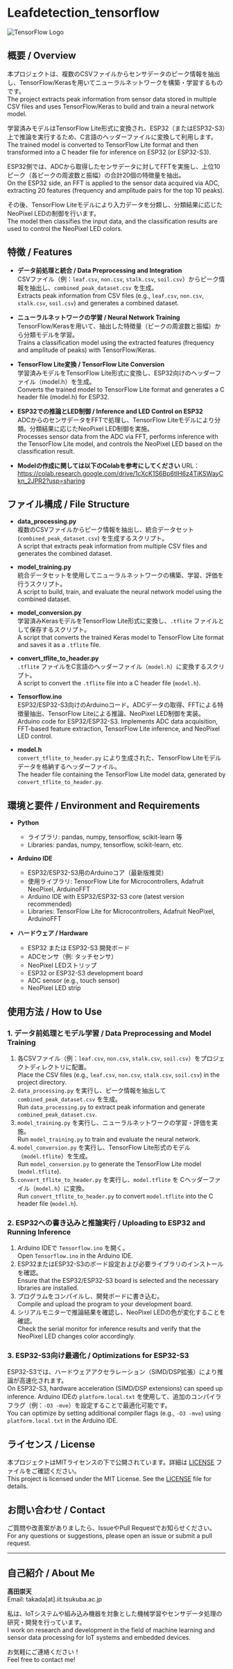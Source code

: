 # Leafdetection_tensorflow
![TensorFlow Logo](https://www.tensorflow.org/images/tf_logo_social.png)

## 概要 / Overview
本プロジェクトは、複数のCSVファイルからセンサデータのピーク情報を抽出し、TensorFlow/Kerasを用いてニューラルネットワークを構築・学習するものです。  
The project extracts peak information from sensor data stored in multiple CSV files and uses TensorFlow/Keras to build and train a neural network model.

学習済みモデルはTensorFlow Lite形式に変換され、ESP32（またはESP32-S3）上で推論を実行するため、C言語のヘッダーファイルに変換して利用します。  
The trained model is converted to TensorFlow Lite format and then transformed into a C header file for inference on ESP32 (or ESP32-S3).

ESP32側では、ADCから取得したセンサデータに対してFFTを実施し、上位10ピーク（各ピークの周波数と振幅）の合計20個の特徴量を抽出。  
On the ESP32 side, an FFT is applied to the sensor data acquired via ADC, extracting 20 features (frequency and amplitude pairs for the top 10 peaks).

その後、TensorFlow Liteモデルにより入力データを分類し、分類結果に応じたNeoPixel LEDの制御を行います。  
The model then classifies the input data, and the classification results are used to control the NeoPixel LED colors.

## 特徴 / Features
- **データ前処理と統合 / Data Preprocessing and Integration**  
  CSVファイル（例：`leaf.csv`, `non.csv`, `stalk.csv`, `soil.csv`）からピーク情報を抽出し、`combined_peak_dataset.csv` を生成。  
  Extracts peak information from CSV files (e.g., `leaf.csv`, `non.csv`, `stalk.csv`, `soil.csv`) and generates a combined dataset.

- **ニューラルネットワークの学習 / Neural Network Training**  
  TensorFlow/Kerasを用いて、抽出した特徴量（ピークの周波数と振幅）から分類モデルを学習。  
  Trains a classification model using the extracted features (frequency and amplitude of peaks) with TensorFlow/Keras.

- **TensorFlow Lite変換 / TensorFlow Lite Conversion**  
  学習済みモデルをTensorFlow Lite形式に変換し、ESP32向けのヘッダーファイル（model.h）を生成。  
  Converts the trained model to TensorFlow Lite format and generates a C header file (model.h) for ESP32.

- **ESP32での推論とLED制御 / Inference and LED Control on ESP32**  
  ADCからのセンサデータをFFTで処理し、TensorFlow Liteモデルにより分類。分類結果に応じたNeoPixel LED制御を実施。  
  Processes sensor data from the ADC via FFT, performs inference with the TensorFlow Lite model, and controls the NeoPixel LED based on the classification result.

- **Modelの作成に関しては以下のColabを参考にしてください**
  URL：https://colab.research.google.com/drive/1cXcK1S6Bp6tIH6z4TiKSWayCkn_2JPR2?usp=sharing


## ファイル構成 / File Structure
- **data_processing.py**  
  複数のCSVファイルからピーク情報を抽出し、統合データセット (`combined_peak_dataset.csv`) を生成するスクリプト。  
  A script that extracts peak information from multiple CSV files and generates the combined dataset.

- **model_training.py**  
  統合データセットを使用してニューラルネットワークの構築、学習、評価を行うスクリプト。  
  A script to build, train, and evaluate the neural network model using the combined dataset.

- **model_conversion.py**  
  学習済みKerasモデルをTensorFlow Lite形式に変換し、`.tflite` ファイルとして保存するスクリプト。  
  A script that converts the trained Keras model to TensorFlow Lite format and saves it as a `.tflite` file.

- **convert_tflite_to_header.py**  
  `.tflite` ファイルをC言語のヘッダーファイル（`model.h`）に変換するスクリプト。  
  A script to convert the `.tflite` file into a C header file (`model.h`).

- **Tensorflow.ino**  
  ESP32/ESP32-S3向けのArduinoコード。ADCデータの取得、FFTによる特徴量抽出、TensorFlow Liteによる推論、NeoPixel LED制御を実装。  
  Arduino code for ESP32/ESP32-S3. Implements ADC data acquisition, FFT-based feature extraction, TensorFlow Lite inference, and NeoPixel LED control.

- **model.h**  
  `convert_tflite_to_header.py` により生成された、TensorFlow Liteモデルデータを格納するヘッダーファイル。  
  The header file containing the TensorFlow Lite model data, generated by `convert_tflite_to_header.py`.

## 環境と要件 / Environment and Requirements
- **Python**  
  - ライブラリ: pandas, numpy, tensorflow, scikit-learn 等  
  - Libraries: pandas, numpy, tensorflow, scikit-learn, etc.
  
- **Arduino IDE**  
  - ESP32/ESP32-S3用のArduinoコア（最新版推奨）  
  - 使用ライブラリ: TensorFlow Lite for Microcontrollers, Adafruit NeoPixel, ArduinoFFT  
  - Arduino IDE with ESP32/ESP32-S3 core (latest version recommended)  
  - Libraries: TensorFlow Lite for Microcontrollers, Adafruit NeoPixel, ArduinoFFT

- **ハードウェア / Hardware**  
  - ESP32 または ESP32-S3 開発ボード  
  - ADCセンサ（例: タッチセンサ）  
  - NeoPixel LEDストリップ  
  - ESP32 or ESP32-S3 development board  
  - ADC sensor (e.g., touch sensor)  
  - NeoPixel LED strip

## 使用方法 / How to Use

### 1. データ前処理とモデル学習 / Data Preprocessing and Model Training
1. 各CSVファイル（例：`leaf.csv`, `non.csv`, `stalk.csv`, `soil.csv`）をプロジェクトディレクトリに配置。  
   Place the CSV files (e.g., `leaf.csv`, `non.csv`, `stalk.csv`, `soil.csv`) in the project directory.
2. `data_processing.py` を実行し、ピーク情報を抽出して `combined_peak_dataset.csv` を生成。  
   Run `data_processing.py` to extract peak information and generate `combined_peak_dataset.csv`.
3. `model_training.py` を実行し、ニューラルネットワークの学習・評価を実施。  
   Run `model_training.py` to train and evaluate the neural network.
4. `model_conversion.py` を実行し、TensorFlow Lite形式のモデル（`model.tflite`）を生成。  
   Run `model_conversion.py` to generate the TensorFlow Lite model (`model.tflite`).
5. `convert_tflite_to_header.py` を実行し、`model.tflite` を Cヘッダーファイル（`model.h`）に変換。  
   Run `convert_tflite_to_header.py` to convert `model.tflite` into the C header file (`model.h`).

### 2. ESP32への書き込みと推論実行 / Uploading to ESP32 and Running Inference
1. Arduino IDEで `Tensorflow.ino` を開く。  
   Open `Tensorflow.ino` in the Arduino IDE.
2. ESP32またはESP32-S3のボード設定および必要ライブラリのインストールを確認。  
   Ensure that the ESP32/ESP32-S3 board is selected and the necessary libraries are installed.
3. プログラムをコンパイルし、開発ボードに書き込む。  
   Compile and upload the program to your development board.
4. シリアルモニターで推論結果を確認し、NeoPixel LEDの色が変化することを確認。  
   Check the serial monitor for inference results and verify that the NeoPixel LED changes color accordingly.

### 3. ESP32-S3向け最適化 / Optimizations for ESP32-S3
ESP32-S3では、ハードウェアアクセラレーション（SIMD/DSP拡張）により推論が高速化されます。  
On ESP32-S3, hardware acceleration (SIMD/DSP extensions) can speed up inference.
Arduino IDEの `platform.local.txt` を使用して、追加のコンパイラフラグ（例：`-O3 -mve`）を設定することで最適化可能です。  
You can optimize by setting additional compiler flags (e.g., `-O3 -mve`) using `platform.local.txt` in the Arduino IDE.

## ライセンス / License
本プロジェクトはMITライセンスの下で公開されています。詳細は [LICENSE](LICENSE) ファイルをご確認ください。  
This project is licensed under the MIT License. See the [LICENSE](LICENSE) file for details.

## お問い合わせ / Contact
ご質問や改善案がありましたら、IssueやPull Requestでお知らせください。  
For any questions or suggestions, please open an issue or submit a pull request.

---

## 自己紹介 / About Me
**高田崇天**  
Email: takada[at].iit.tsukuba.ac.jp

私は、IoTシステムや組み込み機器を対象とした機械学習やセンサデータ処理の研究・開発を行っています。  
I work on research and development in the field of machine learning and sensor data processing for IoT systems and embedded devices.

お気軽にご連絡ください！  
Feel free to contact me!

